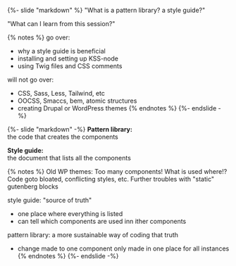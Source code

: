 {%- slide "markdown" %}
"What is a pattern library? a style guide?"

"What can I learn from this session?"

{% notes %}
go over:
- why a style guide is beneficial
- installing and setting up KSS-node
- using Twig files and CSS comments

will not go over:
- CSS, Sass, Less, Tailwind, etc
- OOCSS, Smaccs, bem, atomic structures
- creating Drupal or WordPress themes
{% endnotes %}
{%- endslide -%}



{%- slide "markdown" -%}
**Pattern library:**<br>
the code that creates the components

**Style guide:**<br>
the document that lists all the components

{% notes %}
Old WP themes: Too many components! What is used where!? Code goto bloated, conflicting styles, etc. Further troubles with "static" gutenberg blocks

style guide: "source of truth"
- one place where everything is listed
- can tell which components are used inn ither components

pattern library: a more sustainable way of coding that truth
- change made to one component only made in one place for all instances
{% endnotes %}
{%- endslide -%}
